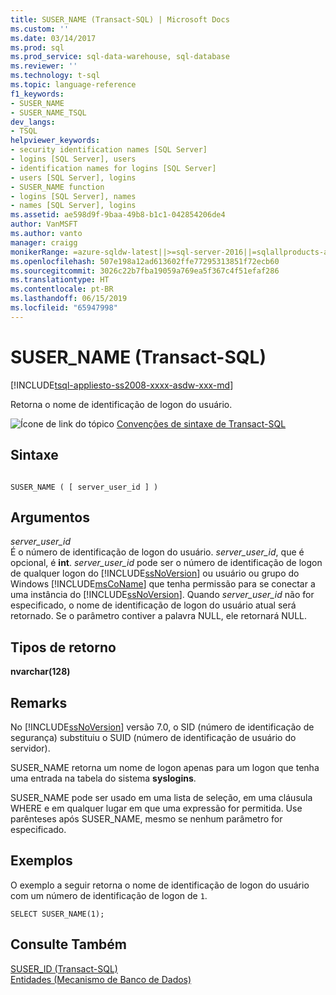 ```yaml
---
title: SUSER_NAME (Transact-SQL) | Microsoft Docs
ms.custom: ''
ms.date: 03/14/2017
ms.prod: sql
ms.prod_service: sql-data-warehouse, sql-database
ms.reviewer: ''
ms.technology: t-sql
ms.topic: language-reference
f1_keywords:
- SUSER_NAME
- SUSER_NAME_TSQL
dev_langs:
- TSQL
helpviewer_keywords:
- security identification names [SQL Server]
- logins [SQL Server], users
- identification names for logins [SQL Server]
- users [SQL Server], logins
- SUSER_NAME function
- logins [SQL Server], names
- names [SQL Server], logins
ms.assetid: ae598d9f-9baa-49b8-b1c1-042854206de4
author: VanMSFT
ms.author: vanto
manager: craigg
monikerRange: =azure-sqldw-latest||>=sql-server-2016||=sqlallproducts-allversions||>=sql-server-linux-2017||=azuresqldb-mi-current
ms.openlocfilehash: 507e198a12ad613602ffe77295313851f72ecb60
ms.sourcegitcommit: 3026c22b7fba19059a769ea5f367c4f51efaf286
ms.translationtype: HT
ms.contentlocale: pt-BR
ms.lasthandoff: 06/15/2019
ms.locfileid: "65947998"
---
```

# <a name="susername-transact-sql"></a>SUSER_NAME (Transact-SQL)
[!INCLUDE[tsql-appliesto-ss2008-xxxx-asdw-xxx-md](../../includes/tsql-appliesto-ss2008-xxxx-asdw-xxx-md.md)]

Retorna o nome de identificação de logon do usuário.  
  
![Ícone de link do tópico](../../database-engine/configure-windows/media/topic-link.gif "Ícone de link do tópico") [Convenções de sintaxe de Transact-SQL](../../t-sql/language-elements/transact-sql-syntax-conventions-transact-sql.md)  
  
## <a name="syntax"></a>Sintaxe  
  
```  
  
SUSER_NAME ( [ server_user_id ] )   
```  
  
## <a name="arguments"></a>Argumentos  
_server\_user\_id_  
É o número de identificação de logon do usuário. _server\_user\_id_, que é opcional, é **int**. _server\_user\_id_ pode ser o número de identificação de logon de qualquer logon do [!INCLUDE[ssNoVersion](../../includes/ssnoversion-md.md)] ou usuário ou grupo do Windows [!INCLUDE[msCoName](../../includes/msconame-md.md)] que tenha permissão para se conectar a uma instância do [!INCLUDE[ssNoVersion](../../includes/ssnoversion-md.md)]. Quando _server\_user\_id_ não for especificado, o nome de identificação de logon do usuário atual será retornado. Se o parâmetro contiver a palavra NULL, ele retornará NULL.  
  
## <a name="return-types"></a>Tipos de retorno  
**nvarchar(128)**  
  
## <a name="remarks"></a>Remarks  
No [!INCLUDE[ssNoVersion](../../includes/ssnoversion-md.md)] versão 7.0, o SID (número de identificação de segurança) substituiu o SUID (número de identificação de usuário do servidor).  
  
SUSER_NAME retorna um nome de logon apenas para um logon que tenha uma entrada na tabela do sistema **syslogins**.  
  
SUSER_NAME pode ser usado em uma lista de seleção, em uma cláusula WHERE e em qualquer lugar em que uma expressão for permitida. Use parênteses após SUSER_NAME, mesmo se nenhum parâmetro for especificado.  
  
## <a name="examples"></a>Exemplos  
O exemplo a seguir retorna o nome de identificação de logon do usuário com um número de identificação de logon de `1`.  
  
```  
SELECT SUSER_NAME(1);  
```  
  
## <a name="see-also"></a>Consulte Também  
[SUSER_ID &#40;Transact-SQL&#41;](../../t-sql/functions/suser-id-transact-sql.md)   
[Entidades &#40;Mecanismo de Banco de Dados&#41;](../../relational-databases/security/authentication-access/principals-database-engine.md)  
  
  
